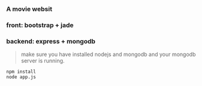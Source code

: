 ### A movie websit

### front: bootstrap + jade
### backend: express + mongodb

> make sure you have installed nodejs and mongodb and your mongodb server is running.

    npm install
    node app.js